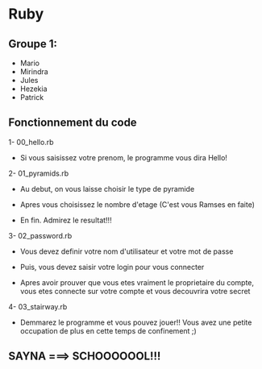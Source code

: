 # Ruby
## Groupe 1:

- Mario
- Mirindra
- Jules
- Hezekia
- Patrick

## Fonctionnement du code

1- 00_hello.rb

 - <p>Si vous saisissez votre prenom, le programme vous dira Hello!</p>
  
2- 01_pyramids.rb

- <p> Au debut, on vous laisse choisir le type de pyramide </p>
- <p> Apres vous choisissez le nombre d'etage (C'est vous Ramses en faite) </p>
- <p> En fin. Admirez le resultat!!! </p>
  
  
3- 02_password.rb
- <p>Vous devez definir votre nom d'utilisateur et votre mot de passe</p>
- <p>Puis, vous devez saisir votre login pour vous connecter</p>
- <p>Apres avoir prouver que vous etes vraiment le proprietaire du compte, vous etes connecte sur votre compte et vous decouvrira votre secret</p>


4- 03_stairway.rb
- <p>Demmarez le programme et vous pouvez jouer!! Vous avez une petite occupation de plus en cette temps de confinement ;) </p>

## SAYNA ===> SCHOOOOOOL!!!
